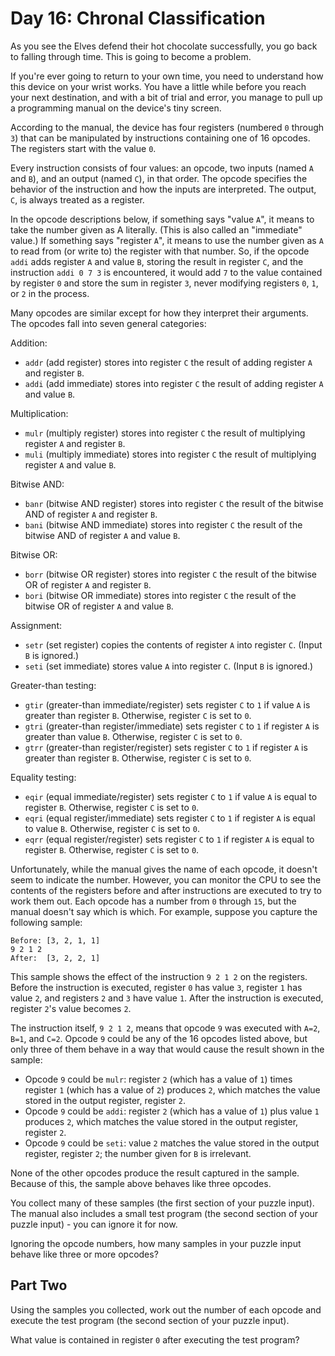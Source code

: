 # Day 16: Chronal Classification

As you see the Elves defend their hot chocolate successfully, you go back to falling through time. This is going to become a problem.

If you're ever going to return to your own time, you need to understand how this device on your wrist works. You have a little while before you reach your next destination, and with a bit of trial and error, you manage to pull up a programming manual on the device's tiny screen.

According to the manual, the device has four registers (numbered `0` through `3`) that can be manipulated by instructions containing one of 16 opcodes. The registers start with the value `0`.

Every instruction consists of four values: an opcode, two inputs (named `A` and `B`), and an output (named `C`), in that order. The opcode specifies the behavior of the instruction and how the inputs are interpreted. The output, `C`, is always treated as a register.

In the opcode descriptions below, if something says "value `A`", it means to take the number given as A literally. (This is also called an "immediate" value.) If something says "register `A`", it means to use the number given as `A` to read from (or write to) the register with that number. So, if the opcode `addi` adds register `A` and value `B`, storing the result in register `C`, and the instruction `addi 0 7 3` is encountered, it would add `7` to the value contained by register `0` and store the sum in register `3`, never modifying registers `0`, `1`, or `2` in the process.

Many opcodes are similar except for how they interpret their arguments. The opcodes fall into seven general categories:

Addition:

  - `addr` (add register) stores into register `C` the result of adding register `A` and register `B`.
  - `addi` (add immediate) stores into register `C` the result of adding register `A` and value `B`.
  
Multiplication:

  - `mulr` (multiply register) stores into register `C` the result of multiplying register `A` and register `B`.
  - `muli` (multiply immediate) stores into register `C` the result of multiplying register `A` and value `B`.

Bitwise AND:

  - `banr` (bitwise AND register) stores into register `C` the result of the bitwise AND of register `A` and register `B`.
  - `bani` (bitwise AND immediate) stores into register `C` the result of the bitwise AND of register `A` and value `B`.

Bitwise OR:

  - `borr` (bitwise OR register) stores into register `C` the result of the bitwise OR of register `A` and register `B`.
  - `bori` (bitwise OR immediate) stores into register `C` the result of the bitwise OR of register `A` and value `B`.

Assignment:

  - `setr` (set register) copies the contents of register `A` into register `C`. (Input `B` is ignored.)
  - `seti` (set immediate) stores value `A` into register `C`. (Input `B` is ignored.)

Greater-than testing:

  - `gtir` (greater-than immediate/register) sets register `C` to `1` if value `A` is greater than register `B`. Otherwise, register `C` is set to `0`.
  - `gtri` (greater-than register/immediate) sets register `C` to `1` if register `A` is greater than value `B`. Otherwise, register `C` is set to `0`.
  - `gtrr` (greater-than register/register) sets register `C` to `1` if register `A` is greater than register `B`. Otherwise, register `C` is set to `0`.

Equality testing:

  - `eqir` (equal immediate/register) sets register `C` to `1` if value `A` is equal to register `B`. Otherwise, register `C` is set to `0`.
  - `eqri` (equal register/immediate) sets register `C` to `1` if register `A` is equal to value `B`. Otherwise, register `C` is set to `0`.
  - `eqrr` (equal register/register) sets register `C` to `1` if register `A` is equal to register `B`. Otherwise, register `C` is set to `0`.

Unfortunately, while the manual gives the name of each opcode, it doesn't seem to indicate the number. However, you can monitor the CPU to see the contents of the registers before and after instructions are executed to try to work them out. Each opcode has a number from `0` through `15`, but the manual doesn't say which is which. For example, suppose you capture the following sample:

```
Before: [3, 2, 1, 1]
9 2 1 2
After:  [3, 2, 2, 1]
```

This sample shows the effect of the instruction `9 2 1 2` on the registers. Before the instruction is executed, register `0` has value `3`, register `1` has value `2`, and registers `2` and `3` have value `1`. After the instruction is executed, register `2`'s value becomes `2`.

The instruction itself, `9 2 1 2`, means that opcode `9` was executed with `A=2`, `B=1`, and `C=2`. Opcode `9` could be any of the 16 opcodes listed above, but only three of them behave in a way that would cause the result shown in the sample:

  - Opcode `9` could be `mulr`: register `2` (which has a value of `1`) times register `1` (which has a value of `2`) produces `2`, which matches the value stored in the output register, register `2`.
  - Opcode `9` could be `addi`: register `2` (which has a value of `1`) plus value `1` produces `2`, which matches the value stored in the output register, register `2`.
  - Opcode `9` could be `seti`: value `2` matches the value stored in the output register, register `2`; the number given for `B` is irrelevant.

None of the other opcodes produce the result captured in the sample. Because of this, the sample above behaves like three opcodes.

You collect many of these samples (the first section of your puzzle input). The manual also includes a small test program (the second section of your puzzle input) - you can ignore it for now.

Ignoring the opcode numbers, how many samples in your puzzle input behave like three or more opcodes?

## Part Two

Using the samples you collected, work out the number of each opcode and execute the test program (the second section of your puzzle input).

What value is contained in register `0` after executing the test program?
